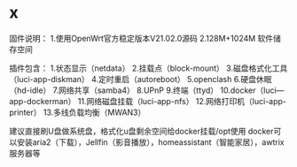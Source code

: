 # x
固件说明：
      1.使用OpenWrt官方稳定版本V21.02.0源码
      2.128M+1024M 软件储存空间

插件包含：
       1.状态显示（netdata）
       2.挂载点（block-mount）
       3.磁盘格式化工具（luci-app-diskman）
       4.定时重启（autoreboot）
       5.openclash
       6.硬盘休眠（hd-idle）
       7.网络共享（samba4）
       8.UPnP
       9.终端（ttyd）
       10.docker（luci—app-dockerman）
       11.网络磁盘挂载（luci-app-nfs）
       12.网络打印机（luci-app-printer）
       13.多线负载均衡（MWAN3）

建议直接刷U盘做系统盘，格式化u盘剩余空间给docker挂载/opt使用
docker可以安装aria2（下载），Jellfin（影音播放），homeassistant（智能家居），awtrix服务器等
